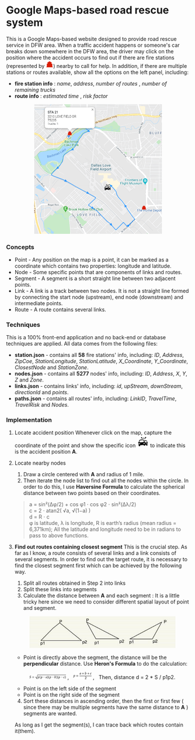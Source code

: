 # Google Maps-based road rescue system

This is a Google Maps-based website designed to provide road rescue service in DFW area.
When a traffic accident happens or someone's car breaks down somewhere in the DFW area, the driver may click on the position where the accident occurs to find out if there are fire stations (represented by ![station icon](https://raw.githubusercontent.com/ankouichi/TRL/master/img/station.png)) nearby to call for help. In addition, if there are multiple stations or routes available, show all the options on the left panel, including:

- **fire station info** : *name*, *address*, *number of routes* , *number of remaining trucks*
- **route info** : *estimated time* , *risk factor*

<p align="center">
 <img src="./img/Screenshot_routing.PNG" alt="routing" width="350"/>
</p>

### Concepts
* Point - Any position on the map is a point, it can be marked as a coordinate which contains two properties: longitude and latitude.
* Node - Some specific points that are components of links and routes.
* Segment - A segment is a short straight line between two adjacent points.
* Link - A link is a track between two nodes. It is not a straight line formed by connecting the start node (upstream), end node (downstream) and intermediate points.
* Route - A route contains several links.

### Techniques
 This is a 100% front-end application and no back-end or database techniques are applied. All data comes from the following files:
 * **station.json** - contains all **58** fire stations' info, including: *ID*, *Address*, *ZipCoe*, *StationLongitude*, *StationLatitude*, *X_Coordinate*, *Y_Coordinate*, *ClosestNode* and *StationZone*.
 * **nodes.json** - contains all **5277** nodes' info, including: *ID*, *Address*, *X*, *Y*, *Z* and *Zone*.
 * **links.json** - contains links' info, including: *id*, *upStream*, *downStream*, *directionId* and *points*.
 * **paths.json** - contains all routes' info, including: *LinkID*, *TravelTime*, *TravelRisk* and *Nodes*.

### Implementation
 1. Locate accident position
    Whenever click on the map, capture the coordinate of the point and show the specific icon ![accident](https://raw.githubusercontent.com/ankouichi/TRL/master/img/jiaotongshigu.png) to indicate this is the accident position **A**.
 2. Locate nearby nodes
    1) Draw a circle centered with **A** and radius of 1 mile.
    2) Then iterate the node list to find out all the nodes within the circle. In order to do this, I use **Haversine Formula** to calculate the spherical distance between two points based on their coordinates.

     > a = sin²(Δφ/2) + cos φ1 ⋅ cos φ2 ⋅ sin²(Δλ/2)  
     > c = 2 ⋅ atan2( √a, √(1−a) )  
     > d = R ⋅ c  
     > φ is latitude, λ is longitude, R is earth’s radius (mean radius = 6,371km); All the latitude and longitude need to be in radians to pass to above functions.


 3. **Find out routes containing closest segment**
    This is the crucial step. As far as I know, a route consists of several links and a link consists of several segments. In order to find out the target route, it is necessary to find the closest segment first which can be achieved by the following way.

    1) Split all routes obtained in Step 2 into links  
    2) Split these links into segments  
    3) Calculate the distance between **A** and each segment : It is a little tricky here since we need to consider different spatial layout of point and segment.  
    
     <p align="center">
       <img src="./img/positions.jpg" alt="routing" width="400"/>
     </p>

      * Point is directly above the segment, the distance will be the **perpendicular** distance. Use **Heron's Formula** to do the calculation:  
      
      <p align="center">
          <img src="./img/heron1.png" alt="routing" width="100"/>
          ,&nbsp;&nbsp;
          <img src="./img/heron2.png" alt="routing" width="50"/>
           ,&nbsp;&nbsp;
          Then, distance d = 2 * S / p1p2.
      </p>
        
      * Point is on the left side of the segment
      * Point is on the right side of the segment  

    4) Sort these distances in ascending order, then the first or first few ( since there may be multiple segments have the same distance to **A** ) segments are wanted.

    As long as I get the segment(s), I can trace back which routes contain it(them).
